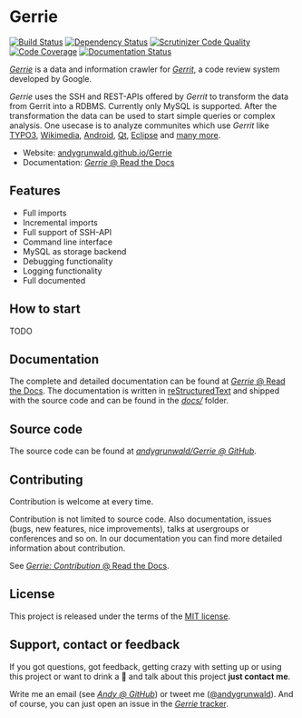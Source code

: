# Gerrie

[![Build Status](https://secure.travis-ci.org/andygrunwald/Gerrie.png)](http://travis-ci.org/andygrunwald/Gerrie)
[![Dependency Status](https://www.versioneye.com/user/projects/53554e47fe0d078a76000002/badge.png)](https://www.versioneye.com/user/projects/53554e47fe0d078a76000002)
[![Scrutinizer Code Quality](https://scrutinizer-ci.com/g/andygrunwald/Gerrie/badges/quality-score.png?s=8f10d347018a564f6dacc1b8a796f0150941691b)](https://scrutinizer-ci.com/g/andygrunwald/Gerrie/)
[![Code Coverage](https://scrutinizer-ci.com/g/andygrunwald/Gerrie/badges/coverage.png?s=ab1ccbb607ee2d00f97c32e87b7395ef5d6daa72)](https://scrutinizer-ci.com/g/andygrunwald/Gerrie/)
[![Documentation Status](https://readthedocs.org/projects/gerrie/badge/?version=latest)](https://readthedocs.org/projects/gerrie/?badge=latest)

*[Gerrie](https://andygrunwald.github.io/Gerrie/)* is a data and information crawler for *[Gerrit](https://code.google.com/p/gerrit/)*, a code review system developed by Google.

*Gerrie* uses the SSH and REST-APIs offered by *Gerrit* to transform the data from Gerrit into a RDBMS. Currently only MySQL is supported.
After the transformation the data can be used to start simple queries or complex analysis. One usecase is to analyze communites which use *Gerrit* like [TYPO3](https://review.typo3.org/), [Wikimedia](https://gerrit.wikimedia.org/), [Android](https://android-review.googlesource.com/), [Qt](https://codereview.qt-project.org/), [Eclipse](https://git.eclipse.org/r/) and [many more](http://en.wikipedia.org/wiki/Gerrit_(software)#Notable_users).

* Website: [andygrunwald.github.io/Gerrie](https://andygrunwald.github.io/Gerrie/)
* Documentation: [*Gerrie* @ Read the Docs](https://gerrie.readthedocs.org/en/latest/)

## Features

* Full imports
* Incremental imports
* Full support of SSH-API
* Command line interface
* MySQL as storage backend
* Debugging functionality
* Logging functionality
* Full documented

## How to start

TODO

## Documentation

The complete and detailed documentation can be found at [*Gerrie* @ Read the Docs](https://gerrie.readthedocs.org/en/latest/).
The documentation is written in [reStructuredText](http://en.wikipedia.org/wiki/ReStructuredText) and shipped with the source code and can be found in the [*docs/*](https://github.com/andygrunwald/Gerrie/tree/master/docs) folder.

## Source code

The source code can be found at [*andygrunwald/Gerrie @ GitHub*](https://github.com/andygrunwald/Gerrie).

## Contributing

Contribution is welcome at every time.

Contribution is not limited to source code. Also documentation, issues (bugs, new features, nice improvements), talks at usergroups or conferences and so on.
In our documentation you can find more detailed information about contribution.

See [*Gerrie: Contribution* @ Read the Docs](http://gerrie.readthedocs.org/en/latest/contributing/).

## License

This project is released under the terms of the [MIT license](http://en.wikipedia.org/wiki/MIT_License).

## Support, contact or feedback

If you got questions, got feedback, getting crazy with setting up or using this project or want to drink a :beer: and talk about this project **just contact me**.

Write me an email (see [*Andy @ GitHub*](https://github.com/andygrunwald)) or tweet me ([@andygrunwald](http://twitter.com/andygrunwald)).
And of course, you can just open an issue in the [*Gerrie* tracker](https://github.com/andygrunwald/Gerrie/issues).
